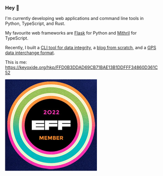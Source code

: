 ### Hey 👋

I'm currently developing web applications and command line tools in Python, TypeScript, and Rust.

My favourite web frameworks are [Flask](https://github.com/pallets/flask) for Python and [Mithril](https://github.com/MithrilJS/mithril.js) for TypeScript.

Recently, I built a [CLI tool for data integrity](https://github.com/coffeacloudberry/integral-drive), a [blog from scratch](https://github.com/coffeacloudberry/galleria), and a [GPS data interchange format](https://github.com/coffeacloudberry/WebTrackCLI).

This is me: https://keyoxide.org/hkp/FFD0B3DDAD69CB71BAE13B1DDFFF34860D361C52

[![EFF member](member-badge-2022b.jpg)](https://www.eff.org/)
